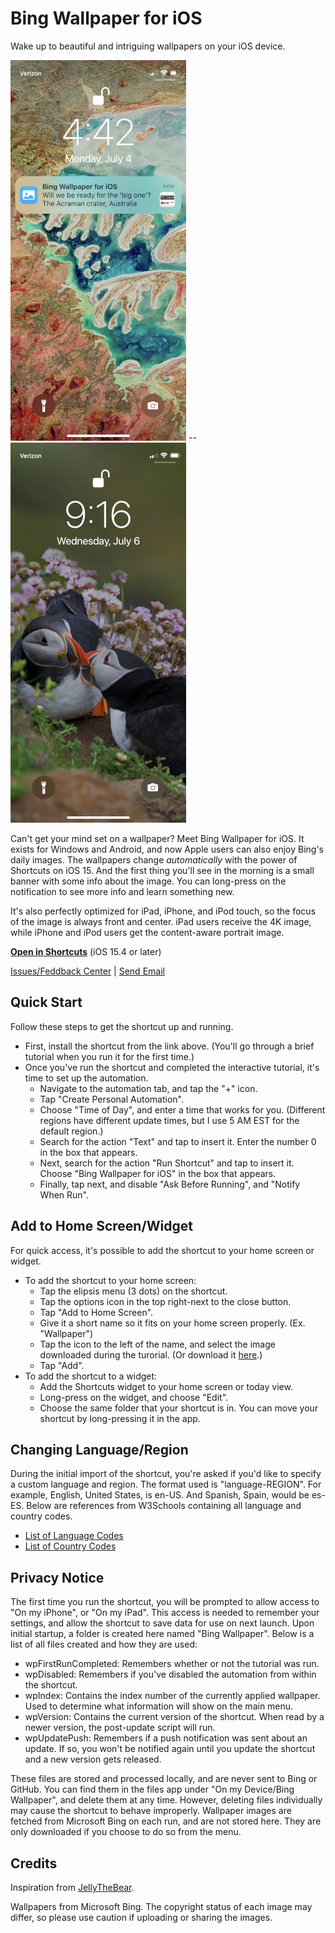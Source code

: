# Bing Wallpaper for iOS
Wake up to beautiful and intriguing wallpapers on your iOS device.

<img src="https://raw.githubusercontent.com/Tech-How/Bing-Wallpaper-for-iOS/main/images/repo/readme/promo-1.png"/> -- <img src="https://raw.githubusercontent.com/Tech-How/Bing-Wallpaper-for-iOS/main/images/repo/readme/promo-2.png"/>

Can't get your mind set on a wallpaper? Meet Bing Wallpaper for iOS. It exists for Windows and Android, and now Apple users can also enjoy Bing's daily images. The wallpapers change _automatically_ with the power of Shortcuts on iOS 15. And the first thing you'll see in the morning is a small banner with some info about the image. You can long-press on the notification to see more info and learn something new.

It's also perfectly optimized for iPad, iPhone, and iPod touch, so the focus of the image is always front and center. iPad users receive the 4K image, while iPhone and iPod users get the content-aware portrait image.

**[Open in Shortcuts](https://www.icloud.com/shortcuts/f159a0962aac462d95119e78b78a0724)** (iOS 15.4 or later)

[Issues/Feddback Center](https://github.com/Tech-How/Bing-Wallpaper-for-iOS/issues/new/choose) | [Send Email](mailto:tech_how_youtuber_55@yahoo.com?subject=Bing%20Wallpaper%20iOS)

## Quick Start
Follow these steps to get the shortcut up and running.
- First, install the shortcut from the link above. (You'll go through a brief tutorial when you run it for the first time.)
- Once you've run the shortcut and completed the interactive tutorial, it's time to set up the automation.
  - Navigate to the automation tab, and tap the "+" icon.
  - Tap "Create Personal Automation".
  - Choose "Time of Day", and enter a time that works for you. (Different regions have different update times, but I use 5 AM EST for the default region.)
  - Search for the action "Text" and tap to insert it. Enter the number 0 in the box that appears.
  - Next, search for the action "Run Shortcut" and tap to insert it. Choose "Bing Wallpaper for iOS" in the box that appears.
  - Finally, tap next, and disable "Ask Before Running", and "Notify When Run".

## Add to Home Screen/Widget
For quick access, it's possible to add the shortcut to your home screen or widget.
- To add the shortcut to your home screen:
  - Tap the elipsis menu (3 dots) on the shortcut.
  - Tap the options icon in the top right-next to the close button.
  - Tap "Add to Home Screen".
  - Give it a short name so it fits on your home screen properly. (Ex. "Wallpaper")
  - Tap the icon to the left of the name, and select the image downloaded during the turorial. (Or download it [here](https://raw.githubusercontent.com/Tech-How/Bing-Wallpaper-for-iOS/main/images/shortcut/bing-icon.png).)
  - Tap "Add".
- To add the shortcut to a widget:
  - Add the Shortcuts widget to your home screen or today view.
  - Long-press on the widget, and choose "Edit".
  - Choose the same folder that your shortcut is in. You can move your shortcut by long-pressing it in the app.

## Changing Language/Region
During the initial import of the shortcut, you're asked if you'd like to specify a custom language and region. The format used is "language-REGION". For example, English, United States, is en-US. And Spanish, Spain, would be es-ES. Below are references from W3Schools containing all language and country codes.
- [List of Language Codes](https://www.w3schools.com/tags/ref_language_codes.asp)
- [List of Country Codes](https://www.w3schools.com/TAGS/ref_country_codes.asp)

## Privacy Notice
The first time you run the shortcut, you will be prompted to allow access to "On my iPhone", or "On my iPad". This access is needed to remember your settings, and allow the shortcut to save data for use on next launch. Upon initial startup, a folder is created here named "Bing Wallpaper". Below is a list of all files created and how they are used:
- wpFirstRunCompleted: Remembers whether or not the tutorial was run.
- wpDisabled: Remembers if you've disabled the automation from within the shortcut.
- wpIndex: Contains the index number of the currently applied wallpaper. Used to determine what information will show on the main menu.
- wpVersion: Contains the current version of the shortcut. When read by a newer version, the post-update script will run.
- wpUpdatePush: Remembers if a push notification was sent about an update. If so, you won't be notified again until you update the shortcut and a new version gets released.

These files are stored and processed locally, and are never sent to Bing or GitHub. You can find them in the files app under "On my Device/Bing Wallpaper", and delete them at any time. However, deleting files individually may cause the shortcut to behave improperly. Wallpaper images are fetched from Microsoft Bing on each run, and are not stored here. They are only downloaded if you choose to do so from the menu.

## Credits
Inspiration from [JellyTheBear](https://www.reddit.com/user/JellyTheBear/).

Wallpapers from Microsoft Bing. The copyright status of each image may differ, so please use caution if uploading or sharing the images.
